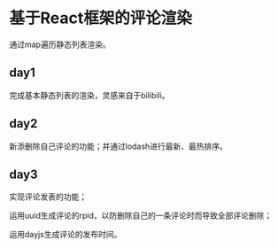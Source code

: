 # 基于React框架的评论渲染

通过map遍历静态列表渲染。

## day1

完成基本静态列表的渲染，灵感来自于bilibili。



## day2

新添删除自己评论的功能；并通过lodash进行最新、最热排序。



## day3

实现评论发表的功能；

运用uuid生成评论的rpid，以防删除自己的一条评论时而导致全部评论删除；

运用dayjs生成评论的发布时间。
